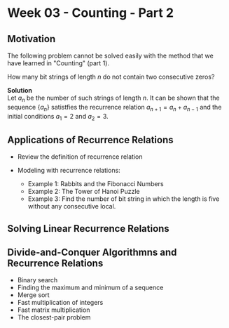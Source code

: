 # Week 03 - Counting - Part 2

## Motivation

The following problem cannot be solved easily with the method
that we have learned in "Counting" (part 1).

How many bit strings of length $n$ do not contain two consecutive zeros?

**Solution**   
Let $a_n$ be the number of such strings of length $n$. It can be shown
that the sequence $\{a_n\}$ satistfies the recurrence relation
$a_{n+1} = a_n + a_{n-1}$ and the initial conditions $a_1 = 2$
and $a_2 = 3$.


## Applications of Recurrence Relations

- Review the definition of recurrence relation

- Modeling with recurrence relations: 
  - Example 1: Rabbits and the Fibonacci Numbers
  - Example 2: The Tower of Hanoi Puzzle
  - Example 3: Find the number of bit string in which the length is five
    without any consecutive local.

## Solving Linear Recurrence Relations

## Divide-and-Conquer Algorithmns and Recurrence Relations

- Binary search
- Finding the maximum and minimum of a sequence
- Merge sort
- Fast multiplication of integers
- Fast matrix multiplication
- The closest-pair problem
